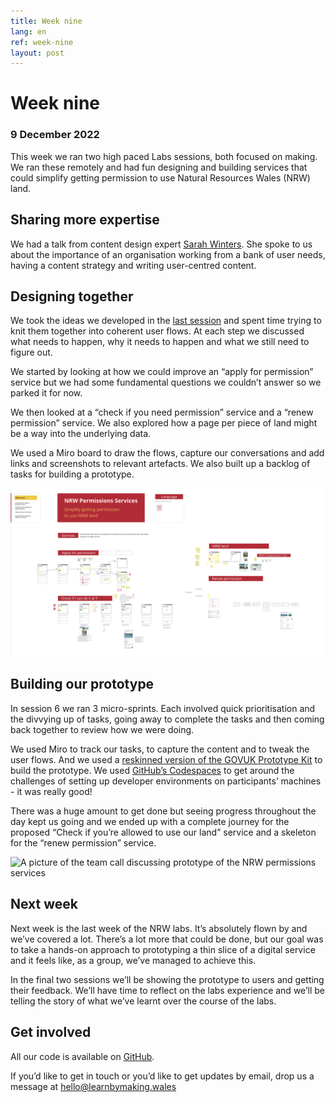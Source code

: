 ```yaml
---
title: Week nine
lang: en
ref: week-nine
layout: post
---
```


# Week nine
### 9 December 2022

This week we ran two high paced Labs sessions, both focused on making. We ran these remotely and had fun designing and building services that could simplify getting permission to use Natural Resources Wales (NRW) land.

## Sharing more expertise
We had a talk from content design expert [Sarah Winters](https://twitter.com/ContentDesignLN). She spoke to us about the importance of an organisation working from a bank of user needs, having a content strategy and writing user-centred content.

## Designing together
We took the ideas we developed in the [last session](https://learnbymaking.wales/en/updates/2022/12/02/week-eight.html) and spent time trying to knit them together into coherent user flows. At each step we discussed what needs to happen, why it needs to happen and what we still need to figure out. 

We started by looking at how we could improve an “apply for permission” service but we had some fundamental questions we couldn’t answer so we parked it for now.

We then looked at a “check if you need permission” service and a “renew permission” service. We also explored how a page per piece of land might be a way into the underlying data.

We used a Miro board to draw the flows, capture our conversations and add links and screenshots to relevant artefacts. We also built up a backlog of tasks for building a prototype.

![A screenshot of the miro board that was used to draw the flows, capture our conversations and add links and screenshots to relevant artefacts ](assets/images/service-design-collab.png)

## Building our prototype
In session 6 we ran 3 micro-sprints. Each involved quick prioritisation and the divvying up of tasks, going away to complete the tasks and then coming back together to review how we were doing.

We used Miro to track our tasks, to capture the content and to tweak the user flows. And we used a [reskinned version of the GOVUK Prototype Kit](https://github.com/learnbymakingwales/lbm-prototype-kit) to build the prototype. We used [GitHub’s Codespaces](https://github.com/features/codespaces) to get around the challenges of setting up developer environments on participants’ machines - it was really good!

There was a huge amount to get done but seeing progress throughout the day kept us going and we ended up with a complete journey for the proposed “Check if you’re allowed to use our land” service and a skeleton for the “renew permission” service.

![A picture of the team call discussing prototype of the NRW permissions services](assets/images/prototype-making-collab.png)

## Next week
Next week is the last week of the NRW labs. It’s absolutely flown by and  we’ve covered a lot. There’s a lot more that could be done, but our goal was to take a hands-on approach to prototyping a thin slice of a digital service and it feels like, as a group, we’ve managed to achieve this.

In the final two sessions we’ll be showing the prototype to users and getting their feedback. We’ll have time to reflect on the labs experience and we’ll be telling the story of what we’ve learnt over the course of the labs.

## Get involved
All our code is available on [GitHub](https://github.com/orgs/learnbymakingwales/repositories).

If you’d like to get in touch or you’d like to get updates by email, drop us a message at [hello@learnbymaking.wales](mailTo:hello@learnbymaking.wales)